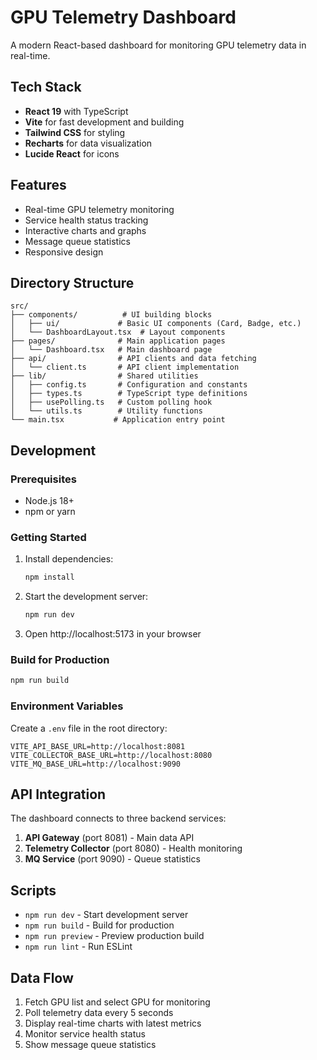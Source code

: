 # GPU Telemetry Dashboard

A modern React-based dashboard for monitoring GPU telemetry data in real-time.

## Tech Stack

- **React 19** with TypeScript
- **Vite** for fast development and building
- **Tailwind CSS** for styling
- **Recharts** for data visualization
- **Lucide React** for icons

## Features

- Real-time GPU telemetry monitoring
- Service health status tracking
- Interactive charts and graphs
- Message queue statistics
- Responsive design

## Directory Structure

```
src/
├── components/          # UI building blocks
│   ├── ui/             # Basic UI components (Card, Badge, etc.)
│   └── DashboardLayout.tsx  # Layout components
├── pages/              # Main application pages
│   └── Dashboard.tsx   # Main dashboard page
├── api/                # API clients and data fetching
│   └── client.ts       # API client implementation
├── lib/                # Shared utilities
│   ├── config.ts       # Configuration and constants
│   ├── types.ts        # TypeScript type definitions
│   ├── usePolling.ts   # Custom polling hook
│   └── utils.ts        # Utility functions
└── main.tsx           # Application entry point
```

## Development

### Prerequisites

- Node.js 18+ 
- npm or yarn

### Getting Started

1. Install dependencies:
   ```bash
   npm install
   ```

2. Start the development server:
   ```bash
   npm run dev
   ```

3. Open http://localhost:5173 in your browser

### Build for Production

```bash
npm run build
```

### Environment Variables

Create a `.env` file in the root directory:

```env
VITE_API_BASE_URL=http://localhost:8081
VITE_COLLECTOR_BASE_URL=http://localhost:8080
VITE_MQ_BASE_URL=http://localhost:9090
```

## API Integration

The dashboard connects to three backend services:

1. **API Gateway** (port 8081) - Main data API
2. **Telemetry Collector** (port 8080) - Health monitoring
3. **MQ Service** (port 9090) - Queue statistics

## Scripts

- `npm run dev` - Start development server
- `npm run build` - Build for production
- `npm run preview` - Preview production build
- `npm run lint` - Run ESLint

## Data Flow

1. Fetch GPU list and select GPU for monitoring
2. Poll telemetry data every 5 seconds
3. Display real-time charts with latest metrics
4. Monitor service health status
5. Show message queue statistics

